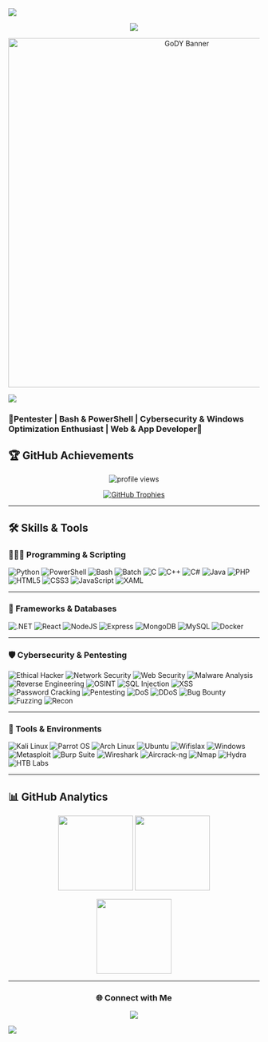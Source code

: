 <!-- Divider -->
<img src="https://user-images.githubusercontent.com/73097560/115834477-dbab4500-a447-11eb-908a-139a6edaec5c.gif">


<p align="center">
  <a href="https://github.com/DenverCoder1/readme-typing-svg">
    <img src="https://readme-typing-svg.herokuapp.com?font=Fira+Code&color=00FFFF&size=25&center=true&vCenter=true&width=700&height=100&lines=Pentester+and+Cybersecurity+Enthusiast;Windows+Optimization+Specialist;Bash+%26+PowerShell+Scripter;Web+%26+App+Developer;Always+learning+and+improving...">
  </a>
</p>

<p align="center">
  <img src="GoDY-banner.png" alt="GoDY Banner" width="700"/>
</p>

<!-- Divider -->
<img src="https://user-images.githubusercontent.com/73097560/115834477-dbab4500-a447-11eb-908a-139a6edaec5c.gif">


### 👾Pentester | Bash & PowerShell | Cybersecurity & Windows Optimization Enthusiast | Web & App Developer👾


## 🏆 GitHub Achievements  

<p align="center">
  <img src="https://komarev.com/ghpvc/?username=gody4u&label=Profile%20views&color=00FFFF&style=flat" alt="profile views" />
</p>

<p align="center">
  <a href="https://github.com/ryo-ma/github-profile-trophy">
    <img src="https://github-profile-trophy.vercel.app/?username=gody4u&theme=onestar&margin-w=10&margin-h=10&no-frame=true&no-bg=true" alt="GitHub Trophies"/>
  </a>
</p>

---

## 🛠️ Skills & Tools  

### 👨🏻‍💻 Programming & Scripting  
![Python](https://img.shields.io/badge/Python-3776AB?logo=python&logoColor=white)
![PowerShell](https://img.shields.io/badge/PowerShell-5.1+-blue?logo=powershell&logoColor=white)
![Bash](https://img.shields.io/badge/Bash-4EAA25?logo=gnu-bash&logoColor=white)
![Batch](https://img.shields.io/badge/Batch-Scripting-F0DB4F?logo=windows&logoColor=black)
![C](https://img.shields.io/badge/Script-00599C?logo=c&logoColor=white)
![C++](https://img.shields.io/badge/C++-00599C?logo=cplusplus&logoColor=white)
![C#](https://img.shields.io/badge/C%23-239120?logo=csharp&logoColor=white)
![Java](https://img.shields.io/badge/Java-ED8B00?logo=openjdk&logoColor=white)
![PHP](https://img.shields.io/badge/PHP-777BB4?logo=php&logoColor=white)
![HTML5](https://img.shields.io/badge/HTML5-E34F26?logo=html5&logoColor=white)
![CSS3](https://img.shields.io/badge/CSS3-1572B6?logo=css3&logoColor=white)
![JavaScript](https://img.shields.io/badge/JavaScript-F7DF1E?logo=javascript&logoColor=black)
![XAML](https://img.shields.io/badge/XAML-512BD4?logo=dotnet&logoColor=white)

---

### 🧩 Frameworks & Databases  
![.NET](https://img.shields.io/badge/.NET-512BD4?logo=dotnet&logoColor=white)
![React](https://img.shields.io/badge/React-20232A?logo=react&logoColor=61DAFB)
![NodeJS](https://img.shields.io/badge/Node.js-43853D?logo=node.js&logoColor=white)
![Express](https://img.shields.io/badge/Express.js-404D59?logo=express&logoColor=white)
![MongoDB](https://img.shields.io/badge/MongoDB-4EA94B?logo=mongodb&logoColor=white)
![MySQL](https://img.shields.io/badge/MySQL-005C84?logo=mysql&logoColor=white)
![Docker](https://img.shields.io/badge/Docker-🐳-2496ED)

---

### 🛡️ Cybersecurity & Pentesting  
![Ethical Hacker](https://img.shields.io/badge/Ethical%20Hacker-💻-green)
![Network Security](https://img.shields.io/badge/Network%20Security-🌐-0078D6)
![Web Security](https://img.shields.io/badge/Web%20Security-🕸️-FF4500)
![Malware Analysis](https://img.shields.io/badge/Malware%20Analysis-🐛-800080)
![Reverse Engineering](https://img.shields.io/badge/Reverse%20Engineering-🔧-FFA500)
![OSINT](https://img.shields.io/badge/OSINT-🔍-00CED1)
![SQL Injection](https://img.shields.io/badge/SQL%20Injection-💉-FF0000)
![XSS](https://img.shields.io/badge/XSS-💥-FF6347)
![Password Cracking](https://img.shields.io/badge/Password%20Cracking-🔑-DAA520)
![Pentesting](https://img.shields.io/badge/Pentesting-⚡-red)
![DoS](https://img.shields.io/badge/DoS-Attacks-FF0000)
![DDoS](https://img.shields.io/badge/DDoS-Attacks-FF4500)
![Bug Bounty](https://img.shields.io/badge/Bug%20Bounty-💥-orange)
![Fuzzing](https://img.shields.io/badge/Fuzzing-🧪-purple)
![Recon](https://img.shields.io/badge/Reconnaissance-🛰️-blue)

---

### 🧰 Tools & Environments  
![Kali Linux](https://img.shields.io/badge/Kali-Linux-557C94?logo=kalilinux&logoColor=white)
![Parrot OS](https://img.shields.io/badge/Parrot-OS-3DDC84?logo=parrotsecurity&logoColor=white)
![Arch Linux](https://img.shields.io/badge/Arch-Linux-1793D1?logo=archlinux&logoColor=white)
![Ubuntu](https://img.shields.io/badge/Ubuntu-E95420?logo=ubuntu&logoColor=white)
![Wifislax](https://img.shields.io/badge/Wifislax-Linux-3D3D3D?logo=wifislax&logoColor=white)
![Windows](https://img.shields.io/badge/Windows-10|11-0078D6?logo=windows&logoColor=white)
![Metasploit](https://img.shields.io/badge/Metasploit-💀-990000)
![Burp Suite](https://img.shields.io/badge/Burp%20Suite-🕷️-A52A2A)
![Wireshark](https://img.shields.io/badge/Wireshark-📡-008080)
![Aircrack-ng](https://img.shields.io/badge/Aircrack--ng-Suite-black)
![Nmap](https://img.shields.io/badge/Nmap-🔎-007FFF)
![Hydra](https://img.shields.io/badge/Hydra-BruteForce-red)
![HTB Labs](https://img.shields.io/badge/HTB-Labs-black?style=flat-square&logo=hackthebox&logoColor=green)

---

## 📊 GitHub Analytics  

<p align="center">
  <img src="https://github-readme-stats.vercel.app/api?username=gody4u&show_icons=true&theme=radical&hide_title=true" height="150px"/>
  <img src="https://github-readme-stats.vercel.app/api/top-langs/?username=gody4u&layout=compact&theme=radical" height="150px"/>
</p>

<p align="center">
  <img src="https://github-readme-streak-stats.herokuapp.com/?user=gody4u&theme=radical" height="150px"/>
</p>

---

<h3 align="center">🌐 Connect with Me</h3>
<p align="center">
  <a href="gody4utech@gmail.com"><img src="https://img.shields.io/badge/Email-Contact%20Me-critical?style=for-the-badge&logo=gmail&color=ff0055" /></a>
</p>

<!-- Divider -->
<img src="https://user-images.githubusercontent.com/73097560/115834477-dbab4500-a447-11eb-908a-139a6edaec5c.gif">

